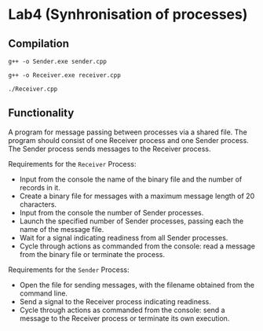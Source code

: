 # Lab4 (Synhronisation of processes)
## Compilation
~~~
g++ -o Sender.exe sender.cpp
~~~
~~~
g++ -o Receiver.exe receiver.cpp
~~~
~~~
./Receiver.cpp
~~~
## Functionality
A program for message passing between processes via a shared file. The program should consist of one Receiver process and one Sender process. The Sender process sends messages to the Receiver process.

Requirements for the `Receiver` Process:
- Input from the console the name of the binary file and the number of records in it.
- Create a binary file for messages with a maximum message length of 20 characters.
- Input from the console the number of Sender processes.
- Launch the specified number of Sender processes, passing each the name of the message file.
- Wait for a signal indicating readiness from all Sender processes.
- Cycle through actions as commanded from the console: read a message from the binary file or terminate the process.

Requirements for the `Sender` Process:
- Open the file for sending messages, with the filename obtained from the command line.
- Send a signal to the Receiver process indicating readiness.
- Cycle through actions as commanded from the console: send a message to the Receiver process or terminate its own execution.
